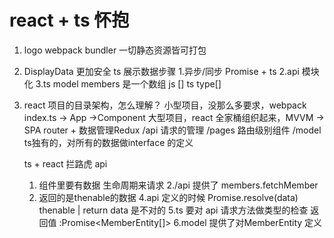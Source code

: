 # react + ts 怀抱

1. logo
    webpack bundler
    一切静态资源皆可打包

2. DisplayData   更加安全
    ts 展示数据步骤
        1.异步/同步  Promise + ts
        2.api 模块化
        3.ts  model
        members  是一个数组
        js []  ts type[] 

3. react 项目的目录架构，怎么理解？
    小型项目，没那么多要求，webpack  index.ts -> App ->Component
    大型项目，react 全家桶组织起来，MVVM  ->  SPA  router + 数据管理Redux
        /api   请求的管理
        /pages   路由级别组件
        /model   ts独有的，对所有的数据做interface 的定义


    ts +  react 拦路虎 api
    1. 组件里要有数据  生命周期来请求
    2./api  提供了 members.fetchMember
    3. 返回的是thenable的数据
    4.api 定义的时候 Promise.resolve(data)  thenable  | return data 是不对的
    5.ts  要对 api 请求方法做类型的检查  返回值
        :Promise<MemberEntity[]>
    6.model 提供了对MemberEntity 定义